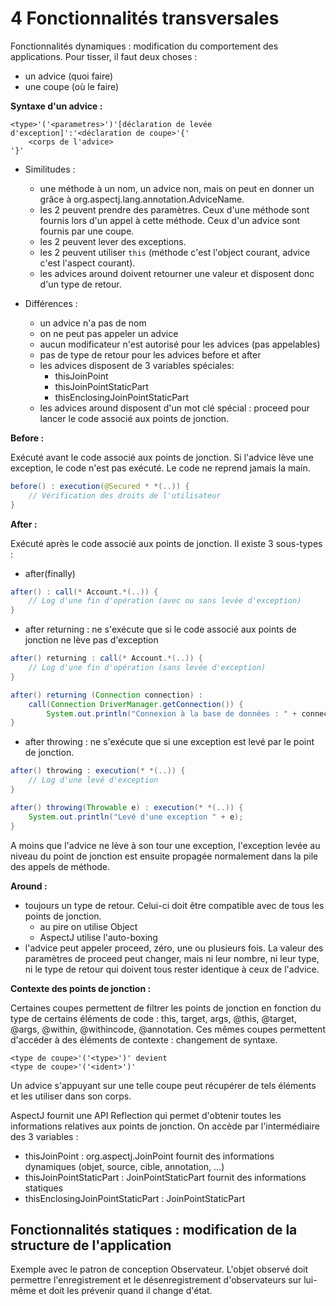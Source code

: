 # 4 Fonctionnalités transversales

Fonctionnalités dynamiques : modification du comportement des applications.
Pour tisser, il faut deux choses :

* un advice (quoi faire)
* une coupe (où le faire)

**Syntaxe d'un advice :**

```
<type>'('<parametres>')'[déclaration de levée d'exception]':'<déclaration de coupe>'{'
    <corps de l'advice>
'}'
```

* Similitudes :
    * une méthode à un nom, un advice non, mais on peut en donner un grâce à 
    org.aspectj.lang.annotation.AdviceName.
    * les 2 peuvent prendre des paramètres. Ceux d'une méthode sont fournis lors d'un 
    appel à cette méthode. Ceux d'un advice sont fournis par une coupe.
    * les 2 peuvent lever des exceptions.
    * les 2 peuvent utiliser `this` (méthode c'est l'object courant, advice c'est 
    l'aspect courant).
    * les advices around doivent retourner une valeur et disposent donc d'un type 
    de retour.

* Différences :
    * un advice n'a pas de nom
    * on ne peut pas appeler un advice
    * aucun modificateur n'est autorisé pour les advices (pas appelables)
    * pas de type de retour pour les advices before et after
    * les advices disposent de 3 variables spéciales:
        * thisJoinPoint
        * thisJoinPointStaticPart
        * thisEnclosingJoinPointStaticPart
    * les advices around disposent d'un mot clé spécial : proceed pour lancer le code 
    associé aux points de jonction.

**Before :**

Exécuté avant le code associé aux points de jonction. Si l'advice lève une exception, 
le code n'est pas exécuté. Le code ne reprend jamais la main.

```java
before() : execution(@Secured * *(..)) {
    // Vérification des droits de l'utilisateur
}
```

**After :**

Exécuté après le code associé aux points de jonction. Il existe 3 sous-types :

* after(finally)

```java
after() : call(* Account.*(..)) {
    // Log d'une fin d'opération (avec ou sans levée d'exception)
}
```

* after returning : ne s'exécute que si le code associé aux points de jonction ne 
lève pas d'exception

```java
after() returning : call(* Account.*(..)) {
    // Log d'une fin d'opération (sans levée d'exception)
}

after() returning (Connection connection) : 
    call(Connection DriverManager.getConnection()) {
        System.out.println("Connexion à la base de données : " + connection);
}
```

* after throwing : ne s'exécute que si une exception est levé par le point 
de jonction.

```java
after() throwing : execution(* *(..)) {
    // Log d'une levé d'exception
}

after() throwing(Throwable e) : execution(* *(..)) {
    System.out.println("Levé d'une exception " + e);
}
```

A moins que l'advice ne lève à son tour une exception, l'exception levée au 
niveau du point de jonction est ensuite propagée normalement dans la pile des
appels de méthode.

**Around :**

* toujours un type de retour. Celui-ci doit être compatible avec de tous les 
points de jonction.
    * au pire on utilise Object
    * AspectJ utilise l'auto-boxing
* l'advice peut appeler proceed, zéro, une ou plusieurs fois. La valeur des 
paramètres de proceed peut changer, mais ni leur nombre, ni leur type, 
ni le type de retour qui doivent tous rester identique à ceux de l'advice.

**Contexte des points de jonction :**

Certaines coupes permettent de filtrer les points de jonction en fonction
du type de certains éléments de code :
this, target, args, @this, @target, @args, @within, @withincode, @annotation.
Ces mêmes coupes permettent d'accéder à des éléments de contexte : changement 
de syntaxe.

```
<type de coupe>'('<type>')' devient
<type de coupe>'('<ident>')'
```

Un advice s'appuyant sur une telle coupe peut récupérer de tels éléments et 
les utiliser dans son corps.

AspectJ fournit une API Reflection qui permet d'obtenir toutes les 
informations relatives aux points de jonction. On accède par l'intermédiaire
des 3 variables :

* thisJoinPoint : org.aspectj.JoinPoint fournit des informations dynamiques 
(objet, source, cible, annotation, ...)
* thisJoinPointStaticPart : JoinPointStaticPart fournit des informations 
statiques
* thisEnclosingJoinPointStaticPart : JoinPointStaticPart

## Fonctionnalités statiques : modification de la structure de l'application

Exemple avec le patron de conception Observateur. L'objet observé doit 
permettre l'enregistrement et le désenregistrement d'observateurs sur lui-
même et doit les prévenir quand il change d'état.
